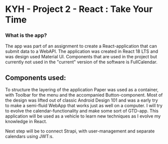 # KYH - Project 2 - React : Take Your Time

### What is the app?

The app was part of an assignment to create a React-application that can submit data to a WebAPI. The application was created in React 18 LTS and was design used Material UI. Components that are used in the project but currently not used in the "current" version of the software is FullCalendar.

## Components used:

To structure the layering of the application Paper was used as a container, with Toolbar for the menu and the accompanied Button-component. Most of the design was lifted out of classic Android Design 101 and was a early try to make a semi-fluid WebApp that works just as well on a computer. I will try to evolve the calendar-functionality and make some sort of GTD-app. This application will be used as a vehicle to learn new techniques as I evolve my knowledge in React.

Next step will be to connect Strapi, with user-management and separate calendars using JWT:s.
